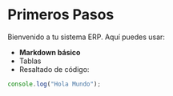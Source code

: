 # Primeros Pasos

Bienvenido a tu sistema ERP. Aquí puedes usar:
- **Markdown básico**
- Tablas
- Resaltado de código:
```javascript
console.log("Hola Mundo");
